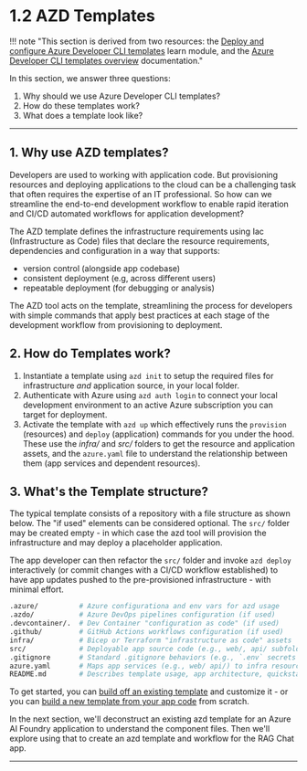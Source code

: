 # 1.2 AZD Templates

!!! note "This section is derived from two resources: the [Deploy and configure Azure Developer CLI templates](https://learn.microsoft.com/en-us/training/modules/deploy-configure-azure-developer-cli-template/) learn module, and the [Azure Developer CLI templates overview](https://learn.microsoft.com/en-us/azure/developer/azure-developer-cli/azd-templates?tabs=csharp) documentation."

In this section, we answer three questions:

1. Why should we use Azure Developer CLI templates?
1. How do these templates work?
1. What does a template look like?

---

## 1. Why use AZD templates?

Developers are used to working with application code. But provisioning resources and deploying applications to the cloud can be a challenging task that often requires the expertise of an IT professional. So how can we streamline the end-to-end development workflow to enable rapid iteration and CI/CD automated workflows for application development?

The AZD template defines the infrastructure requirements using Iac (Infrastructure as Code) files that declare the resource requirements, dependencies and configuration in a way that supports:

- version control (alongside app codebase)
- consistent deployment (e.g, across different users)
- repeatable deployment (for debugging or analysis)

The AZD tool acts on the template, streamlining the process for developers with simple commands that apply best practices at each stage of the development workflow from provisioning to deployment.

## 2. How do Templates work?

1. Instantiate a template using `azd init` to setup the required files for infrastructure _and_ application source, in your local folder.
1. Authenticate with Azure  using `azd auth login` to connect your local development environment to an active Azure subscription you can target for deployment.
1. Activate the template with `azd up` which effectively runs the `provision` (resources) and `deploy` (application) commands for you under the hood. These use the _infra/_ and _src/_ folders to get the resource and application assets, and the `azure.yaml` file to understand the relationship between them (app services and dependent resources).


## 3. What's the Template structure?

The typical template consists of a repository with a file structure as shown below. The "if used" elements can be considered optional. The `src/` folder may be created empty - in which case the azd tool will provision the infrastructure and may deploy a placeholder application. 

The app developer can then refactor the `src/` folder and invoke `azd deploy` interactively (or commit changes with a CI/CD workflow established) to have app updates pushed to the pre-provisioned infrastructure - with minimal effort.

```bash title=""
.azure/          # Azure configurationa and env vars for azd usage
.azdo/           # Azure DevOps pipelines configuration (if used)
.devcontainer/.  # Dev Container "configuration as code" (if used)
.github/         # GitHub Actions workflows configuration (if used)
infra/           # Bicep or Terraform "infrastructure as code" assets
src/             # Deployable app source code (e.g., web/, api/ subfolders)
.gitignore       # Standard .gitignore behaviors (e.g., `.env` secrets safe)
azure.yaml       # Maps app services (e.g., web/ api/) to infra resources 
README.md        # Describes template usage, app architecture, quickstart
```

To get started, you can [build off an existing template](https://learn.microsoft.com/en-us/azure/developer/azure-developer-cli/start-with-existing-template) and customize it - or you can [build a new template from your app code](https://learn.microsoft.com/en-us/azure/developer/azure-developer-cli/start-with-app-code) from scratch. 

In the next section, we'll deconstruct an existing azd template for an Azure AI Foundry application to understand the component files. Then we'll explore using that to create an azd template and workflow for the RAG Chat app.

---